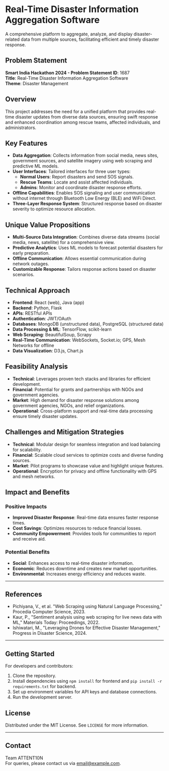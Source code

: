 # Real-Time Disaster Information Aggregation Software

A comprehensive platform to aggregate, analyze, and display disaster-related data from multiple sources, facilitating efficient and timely disaster response.

## Problem Statement
**Smart India Hackathon 2024 - Problem Statement ID**: 1687  
**Title**: Real-Time Disaster Information Aggregation Software  
**Theme**: Disaster Management

## Overview
This project addresses the need for a unified platform that provides real-time disaster updates from diverse data sources, ensuring swift response and enhanced coordination among rescue teams, affected individuals, and administrators.

## Key Features
- **Data Aggregation**: Collects information from social media, news sites, government sources, and satellite imagery using web scraping and predictive ML models.
- **User Interfaces**: Tailored interfaces for three user types:
  - **Normal Users**: Report disasters and send SOS signals.
  - **Rescue Teams**: Locate and assist affected individuals.
  - **Admins**: Monitor and coordinate disaster response efforts.
- **Offline Capabilities**: Enables SOS signaling and user communication without internet through Bluetooth Low Energy (BLE) and WiFi Direct.
- **Three-Layer Response System**: Structured response based on disaster severity to optimize resource allocation.

## Unique Value Propositions
- **Multi-Source Data Integration**: Combines diverse data streams (social media, news, satellite) for a comprehensive view.
- **Predictive Analytics**: Uses ML models to forecast potential disasters for early preparation.
- **Offline Communication**: Allows essential communication during network outages.
- **Customizable Response**: Tailors response actions based on disaster scenarios.

## Technical Approach
- **Frontend**: React (web), Java (app)
- **Backend**: Python, Flask
- **APIs**: RESTful APIs
- **Authentication**: JWT/OAuth
- **Databases**: MongoDB (unstructured data), PostgreSQL (structured data)
- **Data Processing & ML**: TensorFlow, scikit-learn
- **Web Scraping**: BeautifulSoup, Scrapy
- **Real-Time Communication**: WebSockets, Socket.io; GPS, Mesh Networks for offline
- **Data Visualization**: D3.js, Chart.js

## Feasibility Analysis
- **Technical**: Leverages proven tech stacks and libraries for efficient development.
- **Financial**: Potential for grants and partnerships with NGOs and government agencies.
- **Market**: High demand for disaster response solutions among government agencies, NGOs, and relief organizations.
- **Operational**: Cross-platform support and real-time data processing ensure timely disaster updates.

## Challenges and Mitigation Strategies
- **Technical**: Modular design for seamless integration and load balancing for scalability.
- **Financial**: Scalable cloud services to optimize costs and diverse funding sources.
- **Market**: Pilot programs to showcase value and highlight unique features.
- **Operational**: Encryption for privacy and offline functionality with GPS and mesh networks.

## Impact and Benefits
### Positive Impacts
- **Improved Disaster Response**: Real-time data ensures faster response times.
- **Cost Savings**: Optimizes resources to reduce financial losses.
- **Community Empowerment**: Provides tools for communities to report and receive aid.

### Potential Benefits
- **Social**: Enhances access to real-time disaster information.
- **Economic**: Reduces downtime and creates new market opportunities.
- **Environmental**: Increases energy efficiency and reduces waste.

---

## References
- Pichiyana, V., et al. "Web Scraping using Natural Language Processing," Procedia Computer Science, 2023.
- Kaur, P., "Sentiment analysis using web scraping for live news data with ML," Materials Today: Proceedings, 2022.
- Ishiwatari, M., "Leveraging Drones for Effective Disaster Management," Progress in Disaster Science, 2024.

---

## Getting Started
For developers and contributors:
1. Clone the repository.
2. Install dependencies using `npm install` for frontend and `pip install -r requirements.txt` for backend.
3. Set up environment variables for API keys and database connections.
4. Run the development server.

## License
Distributed under the MIT License. See `LICENSE` for more information.

---

## Contact
Team ATTENT10N  
For queries, please contact us via [email@example.com](mailto:email@example.com).
